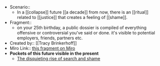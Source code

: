 - Scenario:: 
    - In a [[collapse]] future [[a decade]] from now, there is an [[ritual]] related to [[justice]] that creates a feeling of [[shame]].
- Fragment:: 
    - on your 25th birthday, a public dossier is compiled of everything offensive or controversial you've said or done. it's visible to potential employers, friends, partners etc.
- Created by:: [[Tracy Brinkerhoff]]
- Miro Link:: [this fragment on Miro](https://miro.com/app/board/o9J_kpEmVVk=/?moveToWidget=3074457348849827848&cot=6)
- **Pockets of this future visible in the present**
    - [The disquieting rise of search and shame](https://www.newstatesman.com/science-tech/social-media/2017/11/disquieting-rise-search-and-shame)
